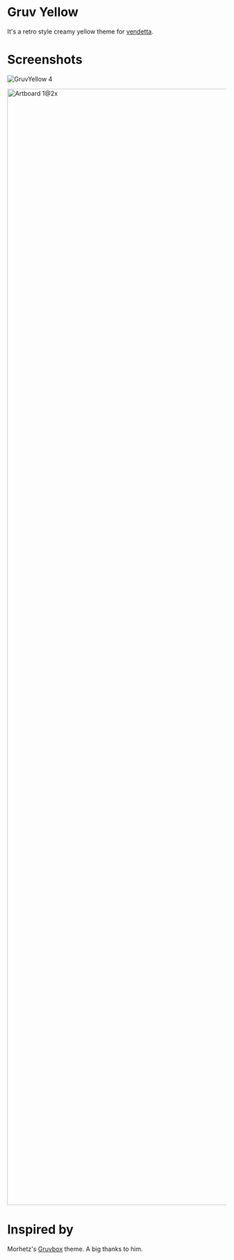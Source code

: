 # Gruv Yellow 
It's a retro style creamy yellow theme for [vendetta](https://github.com/vendetta-mod/Vendetta).
# Screenshots

![GruvYellow 4](https://github.com/TakiShiwa/Themes/assets/137756384/cfd158c7-2eb8-4f90-9643-e0e2130f64dd)

<img width="2560" alt="Artboard 1@2x" src="https://github.com/TakiShiwa/Themes/assets/137756384/2d8f6d3f-28e8-417d-bbe2-c42fb48eaf9a">

# Inspired by 
Morhetz's [Gruvbox](https://github.com/morhetz/gruvbox) theme.
A big thanks to him.
